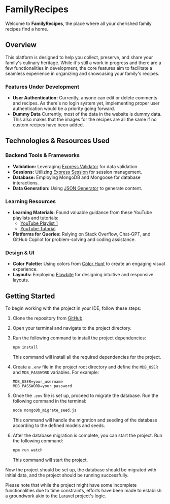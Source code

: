 # FamilyRecipes

Welcome to **FamilyRecipes**, the place where all your cherished family recipes find a home.

## Overview

This platform is designed to help you collect, preserve, and share your family's culinary heritage. While it's still a work in progress and there are a few functionalities in development, the core features aim to facilitate a seamless experience in organizing and showcasing your family's recipes.

### Features Under Development

- **User Authentication:** Currently, anyone can edit or delete comments and recipes. As there's no login system yet, implementing proper user authentication would be a priority going forward.
- **Dummy Data** Currently, most of the data in the website is dummy data. This also makes that the images for the recipes are all the same if no custom recipes have been added.


## Technologies & Resources Used

### Backend Tools & Frameworks
- **Validation:** Leveraging [Express Validator](https://www.npmjs.com/package/express-validator) for data validation.
- **Sessions:** Utilizing [Express Session](https://github.com/expressjs/session) for session management.
- **Database:** Employing MongoDB and Mongoose for database interactions.
- **Data Generation:** Using [JSON Generator](https://json-generator.com/) to generate content.

### Learning Resources
- **Learning Materials:** Found valuable guidance from these YouTube playlists and tutorials:
  - [YouTube Playlist 1](https://www.youtube.com/playlist?list=PL55RiY5tL51oGJorjEgl6NVeDbx_fO5jR)
  - [YouTube Tutorial](https://www.youtube.com/watch?v=ofme2o29ngU)
- **Platforms for Queries:** Relying on Stack Overflow, Chat-GPT, and GitHub Copilot for problem-solving and coding assistance.

### Design & UI
- **Color Palette:** Using colors from [Color Hunt](https://colorhunt.co/palette/3951444e6c50aa8b56f0ebce) to create an engaging visual experience.
- **Layouts:** Employing [Flowbite](https://flowbite.com/) for designing intuitive and responsive layouts.

## Getting Started

To begin working with the project in your IDE, follow these steps:

1. Clone the repository from [GitHub](https://github.com/wideschr/FamilyRecipes).

2. Open your terminal and navigate to the project directory.

3. Run the following command to install the project dependencies:

    ```bash
    npm install
    ```

    This command will install all the required dependencies for the project.

4. Create a `.env` file in the project root directory and define the `MDB_USER` and `MDB_PASSWORD` variables. For example:

    ```
    MDB_USER=your_username
    MDB_PASSWORD=your_password
    ```

5. Once the `.env` file is set up, proceed to migrate the database. Run the following command in the terminal:

    ```bash
    node mongoDb_migrate_seed.js
    ```

    This command will handle the migration and seeding of the database according to the defined models and seeds.

6. After the database migration is complete, you can start the project. Run the following command:

    ```bash
    npm run watch
    ```

    This command will start the project.

Now the project should be set up, the database should be migrated with initial data, and the project should be running successfully.

Please note that while the project might have some incomplete functionalities due to time constraints, efforts have been made to establish a groundwork akin to the Laravel project's logic.